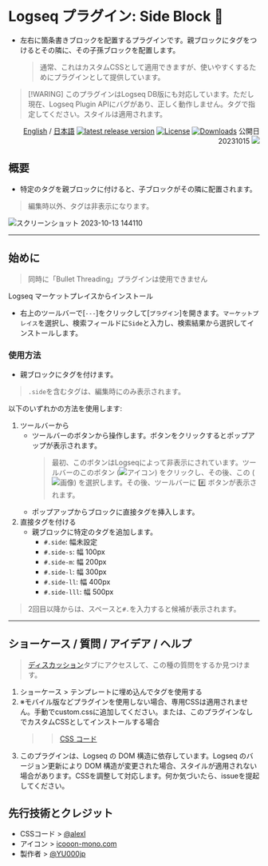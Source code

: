 # Logseq プラグイン: Side Block 🥦

- 左右に箇条書きブロックを配置するプラグインです。親ブロックにタグをつけるとその隣に、その子孫ブロックを配置します。
   > 通常、これはカスタムCSSとして適用できますが、使いやすくするためにプラグインとして提供しています。

> [!WARING]
> このプラグインはLogseq DB版にも対応しています。ただし現在、Logseq Plugin APIにバグがあり、正しく動作しません。タグで指定してください。スタイルは適用されます。

<div align="right">
 
[English](https://github.com/YU000jp/logseq-plugin-side-block) / [日本語](https://github.com/YU000jp/logseq-plugin-side-block/blob/main/readme.ja.md) [![latest release version](https://img.shields.io/github/v/release/YU000jp/logseq-plugin-side-block)](https://github.com/YU000jp/logseq-plugin-side-block/releases) [![License](https://img.shields.io/github/license/YU000jp/logseq-plugin-side-block?color=blue)](https://github.com/YU000jp/logseq-plugin-side-block/LICENSE) [![Downloads](https://img.shields.io/github/downloads/YU000jp/logseq-plugin-side-block/total.svg)](https://github.com/YU000jp/logseq-plugin-side-block/releases)
 公開日 20231015 <a href="https://www.buymeacoffee.com/yu000japan"><img src="https://img.buymeacoffee.com/button-api/?text=Buy me a pizza&emoji=🍕&slug=yu000japan&button_colour=FFDD00&font_colour=000000&font_family=Poppins&outline_colour=000000&coffee_colour=ffffff" /></a>
 </div>

## 概要

- 特定のタグを親ブロックに付けると、子ブロックがその隣に配置されます。
> 編集時以外、タグは非表示になります。

![スクリーンショット 2023-10-13 144110](https://github.com/YU000jp/logseq-plugin-side-block/assets/111847207/c85ebc5e-9442-42c0-bac5-1616203483ca)

---

## 始めに

> 同時に「Bullet Threading」プラグインは使用できません

Logseq マーケットプレイスからインストール
  - 右上のツールバーで[`---`]をクリックして[`プラグイン`]を開きます。`マーケットプレイス`を選択し、検索フィールドに`Side`と入力し、検索結果から選択してインストールします。

### 使用方法

- 親ブロックにタグを付けます。
> `.side`を含むタグは、編集時にのみ表示されます。

以下のいずれかの方法を使用します:

1. ツールバーから
   - ツールバーのボタンから操作します。ボタンをクリックするとポップアップが表示されます。
     > 最初、このボタンはLogseqによって非表示にされています。ツールバーのこのボタン (![アイコン](https://github.com/YU000jp/logseq-plugin-bullet-point-custom-icon/assets/111847207/136f9d0f-9dcf-4942-9821-c9f692fcfc2f)) をクリックし、その後、この (![画像](https://github.com/YU000jp/logseq-plugin-side-block/assets/111847207/726d00da-f665-4eb1-ac15-77e10a24dcae)) を選択します。その後、ツールバーに #️⃣ ボタンが表示されます。
   - ポップアップからブロックに直接タグを挿入します。
1. 直接タグを付ける
   - 親ブロックに特定のタグを追加します。
     - `#.side`: 幅未設定
     - `#.side-s`: 幅 100px
     - `#.side-m`: 幅 200px
     - `#.side-l`: 幅 300px
     - `#.side-ll`: 幅 400px
     - `#.side-lll`: 幅 500px
  > 2回目以降からは、スペースと`#.`を入力すると候補が表示されます。

---

## ショーケース / 質問 / アイデア / ヘルプ

> [ディスカッション](https://github.com/YU000jp/logseq-plugin-side-block/discussions)タブにアクセスして、この種の質問をするか見つけます。

1. ショーケース > テンプレートに埋め込んでタグを使用する
1. ※モバイル版などプラグインを使用しない場合、専用CSSは適用されません。手動でcustom.cssに追加してください。または、このプラグインなしでカスタムCSSとしてインストールする場合
   >  > [CSS コード](https://github.com/YU000jp/logseq-plugin-side-block/blob/main/src/style.css)
1. このプラグインは、Logseq の DOM 構造に依存しています。Logseq のバージョン更新により DOM 構造が変更された場合、スタイルが適用されない場合があります。CSSを調整して対応します。何か気づいたら、issueを提起してください。

## 先行技術とクレジット

- CSSコード > [@alexl](https://codeberg.org/alexl/for-logseq)
- アイコン > [icooon-mono.com](https://icooon-mono.com/00372-%e3%83%96%e3%83%ad%e3%83%83%e3%82%b3%e3%83%aa%e3%83%bc/)
- 製作者 > [@YU000jp](https://github.com/YU000jp)
